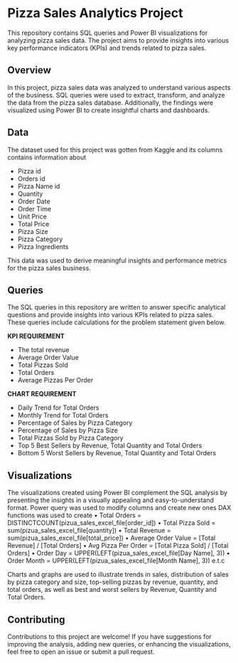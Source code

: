 # Pizza Sales Analytics Project
This repository contains SQL queries and Power BI visualizations for analyzing pizza sales data. The project aims to provide insights into various key performance indicators (KPIs) and trends related to pizza sales.

## Overview
In this project, pizza sales data was analyzed to understand various aspects of the business. SQL queries were used to extract, transform, and analyze the data from the pizza sales database. Additionally, the findings were visualized using Power BI to create insightful charts and dashboards.

## Data
The dataset used for this project was gotten from Kaggle and its columns contains information about 
*	Pizza id
*	Orders id
*	Pizza Name id
*	Quantity
*	Order Date
*	Order Time
*	Unit Price
*	Total Price 
*	Pizza Size
*	Pizza Category
*	Pizza Ingredients

This data was used to derive meaningful insights and performance metrics for the pizza sales business.

## Queries
The SQL queries in this repository are written to answer specific analytical questions and provide insights into various KPIs related to pizza sales. These queries include calculations for the problem statement given below.

**KPI REQUIREMENT**
*	The total revenue
*	Average Order Value
*	Total Pizzas Sold
*	Total Orders
*	Average Pizzas Per Order

**CHART REQUIREMENT**
*	Daily Trend for Total Orders
*	Monthly Trend for Total Orders
*	Percentage of Sales by Pizza Category
*	Percentage of Sales by Pizza Size
*	Total Pizzas Sold by Pizza Category
*	Top 5 Best Sellers by Revenue, Total Quantity and Total Orders
* Bottom 5 Worst Sellers by Revenue, Total Quantity and Total Orders

## Visualizations
The visualizations created using Power BI complement the SQL analysis by presenting the insights in a visually appealing and easy-to-understand format. Power query was used to modify columns and create new ones
DAX functions was used to create 
•	Total Orders = DISTINCTCOUNT(pizua_sales_excel_file[order_id])
•	Total Pizza Sold = sum(pizua_sales_excel_file[quantity])
•	Total Revenue = sum(pizua_sales_excel_file[total_price])
•	Average Order Value = [Total Revenue] / [Total Orders]
•	Avg Pizza Per Order = [Total Pizza Sold] / [Total Orders]
•	Order Day = UPPER(LEFT(pizua_sales_excel_file[Day Name], 3))
•	Order Month = UPPER(LEFT(pizua_sales_excel_file[Month Name], 3))
e.t.c

Charts and graphs are used to illustrate trends in sales, distribution of sales by pizza category and size, top-selling pizzas by revenue, quantity, and total orders, as well as best and worst sellers by Revenue, Quantity and Total Orders.

## Contributing
Contributions to this project are welcome! If you have suggestions for improving the analysis, adding new queries, or enhancing the visualizations, feel free to open an issue or submit a pull request.

